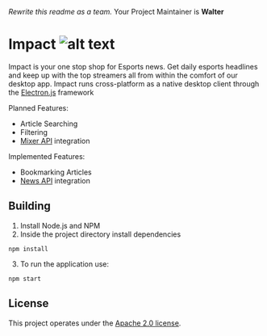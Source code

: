   *Rewrite this readme as a team.*
Your Project Maintainer is **Walter**

# Impact ![alt text](https://github.com/CSI280-S17/Montpelier/blob/master/media/logoRedesign64.png)

Impact is your one stop shop for Esports news. Get daily esports headlines and keep up with the top streamers all from within the comfort of our desktop app.
Impact runs cross-platform as a native desktop client through the [Electron.js](https://electronjs.org/) framework 

Planned Features:
* Article Searching
* Filtering
* [Mixer API](https://dev.mixer.com/) integration

Implemented Features:
* Bookmarking Articles
* [News API](https://newsapi.org/) integration


## Building
1. Install Node.js and NPM
2. Inside the project directory install dependencies
```
npm install
```
3. To run the application use:
```
npm start
```

## License
This project operates under the [Apache 2.0 license](https://github.com/CSI280-S17/Montpelier/blob/master/LICENSE).
